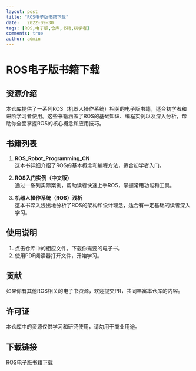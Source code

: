 ```yaml
---
layout: post
title: "ROS电子版书籍下载"
date:   2022-09-30
tags: [ROS,电子版,仓库,书籍,初学者]
comments: true
author: admin
---
```

# ROS电子版书籍下载

## 资源介绍

本仓库提供了一系列ROS（机器人操作系统）相关的电子版书籍，适合初学者和进阶学习者使用。这些书籍涵盖了ROS的基础知识、编程实例以及深入分析，帮助你全面掌握ROS的核心概念和应用技巧。

## 书籍列表

1. **ROS_Robot_Programming_CN**  
   这本书详细介绍了ROS的基本概念和编程方法，适合初学者入门。

2. **ROS入门实例（中文版）**  
   通过一系列实际案例，帮助读者快速上手ROS，掌握常用功能和工具。

3. **机器人操作系统（ROS）浅析**  
   这本书深入浅出地分析了ROS的架构和设计理念，适合有一定基础的读者深入学习。

## 使用说明

1. 点击仓库中的相应文件，下载你需要的电子书。
2. 使用PDF阅读器打开文件，开始学习。

## 贡献

如果你有其他ROS相关的电子书资源，欢迎提交PR，共同丰富本仓库的内容。

## 许可证

本仓库中的资源仅供学习和研究使用，请勿用于商业用途。

## 下载链接

[ROS电子版书籍下载](https://pan.quark.cn/s/73e5d5390dfe)
